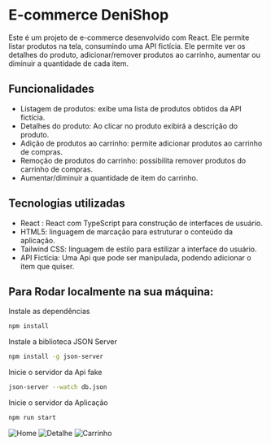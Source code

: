# E-commerce DeniShop

Este é um projeto de e-commerce desenvolvido com React. Ele permite listar produtos na tela, consumindo uma API fictícia. Ele permite ver os detalhes do produto, adicionar/remover produtos ao carrinho, aumentar ou diminuir a quantidade de cada item.

## Funcionalidades

- Listagem de produtos: exibe uma lista de produtos obtidos da API fictícia.
- Detalhes do produto: Ao clicar no produto exibirá a descrição do produto.
- Adição de produtos ao carrinho: permite adicionar produtos ao carrinho de compras.
- Remoção de produtos do carrinho: possibilita remover produtos do carrinho de compras.
- Aumentar/diminuir a quantidade de item do carrinho.

## Tecnologias utilizadas

- React : React com TypeScript para construção de interfaces de usuário.
- HTML5: linguagem de marcação para estruturar o conteúdo da aplicação.
- Tailwind CSS: linguagem de estilo para estilizar a interface do usuário.
- API Fictícia: Uma Api que pode ser manipulada, podendo adicionar o item que quiser.

## Para Rodar localmente na sua máquina:

Instale as dependências

```bash
npm install
```
Instale a biblioteca JSON Server

```bash
npm install -g json-server
```
Inicie o servidor da Api fake

```bash
json-server --watch db.json
```
Inicie o servidor da Aplicação

```bash
npm run start
```



![Home](https://github.com/Denis-moreira98/projeto_deni_shop/assets/72985107/f49f8f53-c7e2-444e-a741-a2c2bb002988)
![Detalhe](https://github.com/Denis-moreira98/projeto_deni_shop/assets/72985107/e9cc45a6-5653-4cef-83a3-28cc6937f71f)
![Carrinho](https://github.com/Denis-moreira98/projeto_deni_shop/assets/72985107/482c1940-eda2-40a6-8d08-0710d9d000b1)


